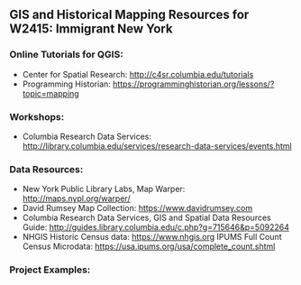 ## GIS and Historical Mapping Resources for W2415: Immigrant New York

### Online Tutorials for QGIS: 
* Center for Spatial Research: http://c4sr.columbia.edu/tutorials
* Programming Historian: https://programminghistorian.org/lessons/?topic=mapping

### Workshops: 
* Columbia Research Data Services: http://library.columbia.edu/services/research-data-services/events.html

### Data Resources: 
* New York Public Library Labs, Map Warper: http://maps.nypl.org/warper/
* David Rumsey Map Collection: https://www.davidrumsey.com
* Columbia Research Data Services, GIS and Spatial Data Resources Guide: http://guides.library.columbia.edu/c.php?g=715646&p=5092264
* NHGIS Historic Census data: https://www.nhgis.org
IPUMS Full Count Census Microdata: https://usa.ipums.org/usa/complete_count.shtml

### Project Examples: 
